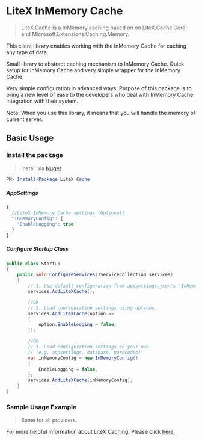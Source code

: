 # LiteX InMemory Cache
> LiteX.Cache is a InMemory caching based on on LiteX.Cache.Core and Microsoft.Extensions.Caching.Memory.

This client library enables working with the InMemory Cache for caching any type of data.

Small library to abstract caching mechanism to InMemory Cache. Quick setup for InMemory Cache and very simple wrapper for the InMemory Cache.

Very simple configuration in advanced ways. Purpose of this package is to bring a new level of ease to the developers who deal with InMemory Cache integration with their system.

Note: When you use this library, it means that you will handle the memory of current server.


## Basic Usage

### Install the package

> Install via [Nuget](https://www.nuget.org/packages/LiteX.Cache/).

```Powershell
PM> Install-Package LiteX.Cache
```

##### AppSettings
```js
{  
  //LiteX InMemory Cache settings (Optional)
  "InMemoryConfig": {
    "EnableLogging": true
  }
}
```

##### Configure Startup Class
```cs
public class Startup
{
    public void ConfigureServices(IServiceCollection services)
    {
        // 1. Use default configuration from appsettings.json's 'InMemoryConfig'
        services.AddLiteXCache();

        //OR
        // 2. Load configuration settings using options.
        services.AddLiteXCache(option =>
        {
            option.EnableLogging = false;
        });

        //OR
        // 3. Load configuration settings on your own.
        // (e.g. appsettings, database, hardcoded)
        var inMemoryConfig = new InMemoryConfig()
        {
            EnableLogging = false,
        };
        services.AddLiteXCache(inMemoryConfig);
    }
}
```

### Sample Usage Example
> Same for all providers. 

For more helpful information about LiteX Caching, Please click [here.](https://github.com/a-patel/LiteXCache/blob/master/README.md#step-3--use-in-controller-or-business-layer-memo)

